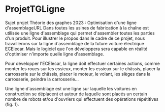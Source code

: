 # ProjetTGLigne
Sujet projet Théorie des graphes 2023 : Optimisation d'une ligne d'assemblageURL
Dans toutes les usines de fabrication à la chaîne est utilisée une ligne d'assemblage qui permet d'assembler toutes les parties d'un produit. Pour illustrer le propos dans le cadre de ce projet, nous travaillerons sur la ligne d'assemblage de la future voiture électrique ECElecar. Mais le logiciel que l'on développera sera capable en réalité d'optimiser n'importe quelle ligne d'assemblage. 

Pour développer l'ECElecar, la ligne doit effectuer certaines actions, comme monter les roues sur les essieux, monter les essieux sur le châssis, placer la carrosserie sur le châssis, placer le moteur, le volant, les sièges dans la carrosserie, peindre la carrosserie…

Une ligne d'assemblage est une ligne sur laquelle les voitures en construction se déplacent et autour de laquelle sont placés un certain nombre de robots et/ou d'ouvriers qui effectuent des opérations répétitives (fig. 1).
